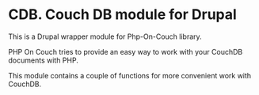 # CDB. Couch DB module for Drupal

This is a Drupal wrapper module for Php-On-Couch library.

PHP On Couch tries to provide an easy way to work with your CouchDB documents with PHP.

This module contains a couple of functions for more convenient work with CouchDB.